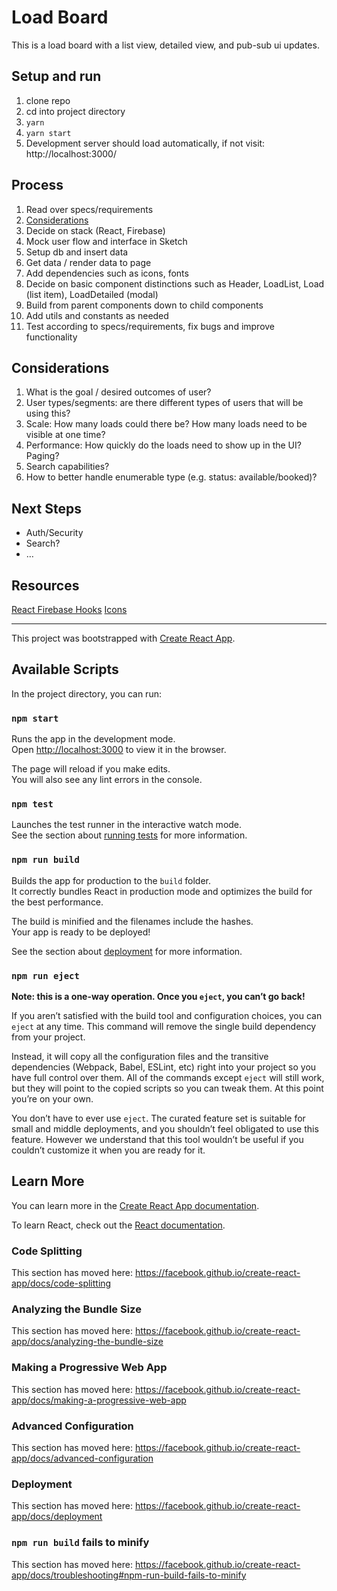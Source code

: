 # Load Board

This is a load board with a list view, detailed view, and pub-sub ui updates.

## Setup and run
1. clone repo
1. cd into project directory
1. `yarn`
1. `yarn start`
1. Development server should load automatically, if not visit: http://localhost:3000/

## Process
1. Read over specs/requirements
1. [Considerations](#considerations)
1. Decide on stack (React, Firebase)
1. Mock user flow and interface in Sketch
1. Setup db and insert data
1. Get data / render data to page
1. Add dependencies such as icons, fonts
1. Decide on basic component distinctions such as Header, LoadList, Load (list item), LoadDetailed (modal)
1. Build from parent components down to child components
1. Add utils and constants as needed
1. Test according to specs/requirements, fix bugs and improve functionality

## Considerations
[considerations]: "Considerations"
1. What is the goal / desired outcomes of user?
1. User types/segments: are there different types of users that will be using this?
1. Scale: How many loads could there be? How many loads need to be visible at one time?
1. Performance: How quickly do the loads need to show up in the UI? Paging?
1. Search capabilities?
1. How to better handle enumerable type (e.g. status: available/booked)?

## Next Steps
- Auth/Security
- Search?
- …

## Resources
[React Firebase Hooks](https://github.com/CSFrequency/react-firebase-hooks)
[Icons](https://fontawesome.com/cheatsheet?from=io)

---

This project was bootstrapped with [Create React App](https://github.com/facebook/create-react-app).

## Available Scripts

In the project directory, you can run:

### `npm start`

Runs the app in the development mode.<br>
Open [http://localhost:3000](http://localhost:3000) to view it in the browser.

The page will reload if you make edits.<br>
You will also see any lint errors in the console.

### `npm test`

Launches the test runner in the interactive watch mode.<br>
See the section about [running tests](https://facebook.github.io/create-react-app/docs/running-tests) for more information.

### `npm run build`

Builds the app for production to the `build` folder.<br>
It correctly bundles React in production mode and optimizes the build for the best performance.

The build is minified and the filenames include the hashes.<br>
Your app is ready to be deployed!

See the section about [deployment](https://facebook.github.io/create-react-app/docs/deployment) for more information.

### `npm run eject`

**Note: this is a one-way operation. Once you `eject`, you can’t go back!**

If you aren’t satisfied with the build tool and configuration choices, you can `eject` at any time. This command will remove the single build dependency from your project.

Instead, it will copy all the configuration files and the transitive dependencies (Webpack, Babel, ESLint, etc) right into your project so you have full control over them. All of the commands except `eject` will still work, but they will point to the copied scripts so you can tweak them. At this point you’re on your own.

You don’t have to ever use `eject`. The curated feature set is suitable for small and middle deployments, and you shouldn’t feel obligated to use this feature. However we understand that this tool wouldn’t be useful if you couldn’t customize it when you are ready for it.

## Learn More

You can learn more in the [Create React App documentation](https://facebook.github.io/create-react-app/docs/getting-started).

To learn React, check out the [React documentation](https://reactjs.org/).

### Code Splitting

This section has moved here: https://facebook.github.io/create-react-app/docs/code-splitting

### Analyzing the Bundle Size

This section has moved here: https://facebook.github.io/create-react-app/docs/analyzing-the-bundle-size

### Making a Progressive Web App

This section has moved here: https://facebook.github.io/create-react-app/docs/making-a-progressive-web-app

### Advanced Configuration

This section has moved here: https://facebook.github.io/create-react-app/docs/advanced-configuration

### Deployment

This section has moved here: https://facebook.github.io/create-react-app/docs/deployment

### `npm run build` fails to minify

This section has moved here: https://facebook.github.io/create-react-app/docs/troubleshooting#npm-run-build-fails-to-minify
